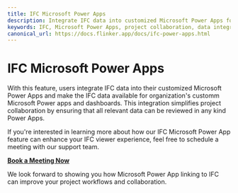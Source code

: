```yaml
---
title: IFC Microsoft Power Apps
description: Integrate IFC data into customized Microsoft Power Apps for enhanced project collaboration.
keywords: IFC, Microsoft Power Apps, project collaboration, data integration
canonical_url: https://docs.flinker.app/docs/ifc-power-apps.html
---
```


# IFC Microsoft Power Apps

With this feature, users integrate IFC data into their customized Microsoft Power Apps and make the IFC data available for organization's customm Microsoft Power apps and dashboards. This integration simplifies project collaboration by ensuring that all relevant data can be reviewed in any kind Power Apps.

If you're interested in learning more about how our IFC Microsoft Power App feature can enhance your IFC viewer experience, feel free to schedule a meeting with our support team.

[**Book a Meeting Now**](https://outlook.office365.com/book/SupportConsultingonlinemeeting@flinker.app/)

We look forward to showing you how Microsoft Power App linking to IFC can improve your project workflows and collaboration.



<br><br><br><br><br><br><br><br><br><br><br><br><br><br><br><br><br><br><br><br><br><br><br><br>

